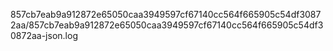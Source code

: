

857cb7eab9a912872e65050caa3949597cf67140cc564f665905c54df30872aa/857cb7eab9a912872e65050caa3949597cf67140cc564f665905c54df30872aa-json.log